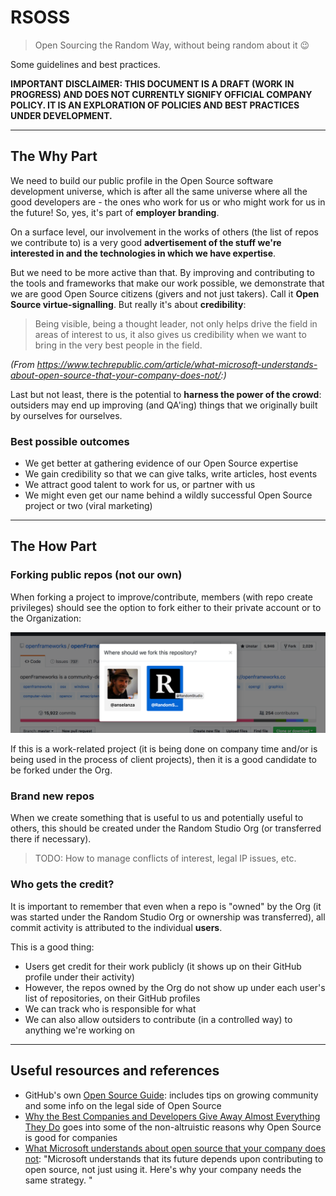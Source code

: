 # RSOSS
> Open Sourcing the Random Way, without being random about it 😉

Some guidelines and best practices.

**IMPORTANT DISCLAIMER: THIS DOCUMENT IS A DRAFT (WORK IN PROGRESS) AND DOES NOT CURRENTLY SIGNIFY OFFICIAL COMPANY POLICY. IT IS AN EXPLORATION OF POLICIES AND BEST PRACTICES UNDER DEVELOPMENT.**


___
## The Why Part
We need to build our public profile in the Open Source software development universe, which is after all the same universe where all the good developers are - the ones who work for us or who might work for us in the future! So, yes, it's part of **employer branding**.

On a surface level, our involvement in the works of others (the list of repos we contribute to) is a very good **advertisement of the stuff we're interested in and the technologies in which we have expertise**.

But we need to be more active than that. By improving and contributing to the tools and frameworks that make our work possible, we demonstrate that we are good Open Source citizens (givers and not just takers). Call it **Open Source virtue-signalling**. But really it's about **credibility**:
> Being visible, being a thought leader, not only helps drive the field in areas of interest to us, it also gives us credibility when we want to bring in the very best people in the field. 

*(From https://www.techrepublic.com/article/what-microsoft-understands-about-open-source-that-your-company-does-not/:)*


Last but not least, there is the potential to **harness the power of the crowd**: outsiders may end up improving (and QA'ing) things that we originally built by ourselves for ourselves.

### Best possible outcomes
* We get better at gathering evidence of our Open Source expertise
* We gain credibility so that we can give talks, write articles, host events
* We attract good talent to work for us, or partner with us
* We might even get our name behind a wildly successful Open Source project or two (viral marketing)


___
## The How Part
### Forking public repos (not our own)
When forking a project to improve/contribute, members (with repo create privileges) should see the option to fork either to their private account or to the Organization:

![forking public repos](forking-public.png "forking publicly")

If this is a work-related project (it is being done on company time and/or is being used in the process of client projects), then it is a good candidate to be forked under the Org.



### Brand new repos
When we create something that is useful to us and potentially useful to others, this should be created under the Random Studio Org (or transferred there if necessary). 

> TODO: How to manage conflicts of interest, legal IP issues, etc.



### Who gets the credit?
It is important to remember that even when a repo is "owned" by the Org (it was started under the Random Studio Org or ownership was transferred), all commit activity is attributed to the individual **users**.

This is a good thing:
* Users get credit for their work publicly (it shows up on their GitHub profile under their activity)
* However, the repos owned by the Org do not show up under each user's list of repositories, on their GitHub profiles
* We can track who is responsible for what
* We can also allow outsiders to contribute (in a controlled way) to anything we're working on


___
## Useful resources and references
* GitHub's own [Open Source Guide](https://opensource.guide/): includes tips on growing community and some info on the legal side of Open Source
* [Why the Best Companies and Developers Give Away Almost Everything They Do](https://blog.ycombinator.com/why-the-best-give-away/) goes into some of the non-altruistic reasons why Open Source is good for companies
* [What Microsoft understands about open source that your company does not](https://www.techrepublic.com/article/what-microsoft-understands-about-open-source-that-your-company-does-not/): "Microsoft understands that its future depends upon contributing to open source, not just using it. Here's why your company needs the same strategy. "
